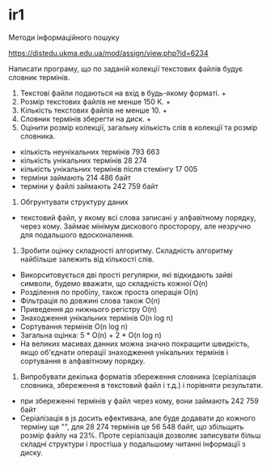 # ir1
Методи інформаційного пошуку

https://distedu.ukma.edu.ua/mod/assign/view.php?id=6234

Написати програму, що по заданій колекції текстових файлів будує словник термінів.

1. Текстові файли подаються на вхід в будь-якому форматі. +
1. Розмір текстових файлів не менше 150 К. +
1. Кількість текстових файлів не менше 10. +
1. Словник термінів зберегти на диск. +
1. Оцінити розмір колекції, загальну кількість слів в колекції та розмір словника.
- кількість неунікальних термінів 793 663
- кількість унікальних термінів   28 274
- кількість унікальних термінів після стемінгу  17 005
- терміни займають 214 486 байт
- терміни у файлі займають 242 759 байт
1. Обгрунтувати структуру даних
- текстовий файл, у якому всі слова записані у алфавітному порядку, через кому.
    Займає мінімум дискового просторору, але незручно для подальшого вдосконалення. 
1. Зробити оцінку складності алгоритму. Складність алгоритму найбільше залежить від кількості слів.
- Викорситовується дві прості регулярки, які відкидають зайві символи, будемо вважати, що складність кожної O(n)
- Розділення по пробілу, також проста операція O(n)
- Фільтрація по довжині слова також O(n)
- Приведення до нижнього регістру O(n)
- Знаходження унікальних термінів O(n log n)
- Сортування термінів O(n log n)
- Загальна оцінка: 5 * O(n) + 2 * O(n log n)
- На великих масивах данних можна значно покращити швидкість, якщо об'єднати операції знаходження унікальних термінів і сортування в алфавітному порядку.
1. Випробувати декілька форматів збереження словника (серіалізація словника, збереження в текстовий файл і т.д.) і порівняти результати.
- при збереженні термінів у файл через кому, вони займають 242 759 байт
- Серіалізація в js досить ефективана, але буде додавати до кожного терміну ще "", для 28 274
 термінів це 56 548 байт, що збільщить розмір файлу на 23%.
 Проте серіалізація дозволяє записувати більш складні структури і простіша у подальшому читанні інформації з диску.
